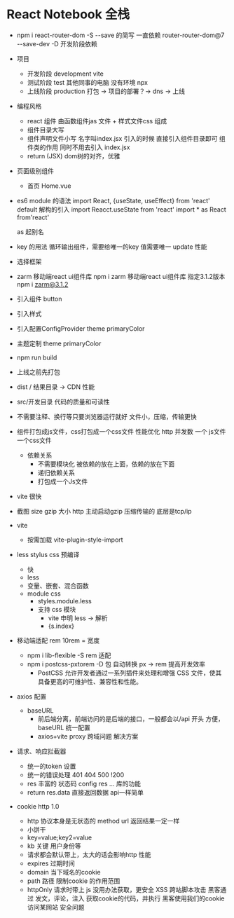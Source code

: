# React Notebook 全栈

- npm i react-router-dom -S
  --save 的简写 一直依赖 router-router-dom@7
  --save-dev -D 开发阶段依赖
- 项目 
  - 开发阶段 development vite
  - 测试阶段 test 其他同事的电脑 没有环境 npx
  - 上线阶段 production  打包  -> 项目的部署？-> dns -> 上线
- 编程风格
  - react 组件 由函数组件jas 文件 + 样式文件css 组成
   - 组件目录大写 
   - 组件声明文件小写 名字叫index.jsx
   引入的时候 直接引入组件目录即可 组件类的作用 同时不用去引入 index.jsx
  - return (JSX) dom树的对齐，优雅
  
- 页面级别组件
  - 首页
    Home.vue
- es6 module 的语法
  import React, {useState, useEffect} from 'react'
  default 解构的引入 
  import Reacct.useState from 'react'
  import * as React from'react'

  as 起别名
- key 的用法
  循环输出组件，需要给唯一的key  值需要唯一
  update 性能

- 选择框架 
 - zarm 移动端react ui组件库
  npm i zarm 移动端react ui组件库
  指定3.1.2版本 npm i zarm@3.1.2
 - 引入组件 button
 - 引入样式
 - 引入配置ConfigProvider theme primaryColor
 - 主题定制 theme primaryColor 
- npm run build
 - 上线之前先打包
 - dist / 结果目录 -> CDN
   性能 
  - src/开发目录
    代码的质量和可读性
  - 不需要注释、换行等只要浏览器运行就好
    文件小，压缩，传输更快
  - 组件打包成js文件，css打包成一个css文件
    性能优化  http 并发数 一个 js文件 一个css文件
    - 依赖关系 
      - 不需要模块化
        被依赖的放在上面，依赖的放在下面
      - 递归依赖关系
      - 打包成一个Js文件
  - vite 很快
  - 截图
    size gzip 大小 http 主动启动gzip 压缩传输的
    底层是tcp/ip
    
- vite 
  - 按需加载 vite-plugin-style-import 
  
- less stylus css 预编译 
  - 快
  - less 
  - 变量、嵌套、混合函数
  - module css
    - styles.module.less
    - 支持 css 模块
      - vite 申明 less -> 解析
      - {s.index} 

- 移动端适配 
  rem  10rem = 宽度
  - npm i lib-flexible -S   rem 适配
  - npm i postcss-pxtorem -D  包 自动转换 px -> rem 提高开发效率
    - PostCSS 允许开发者通过一系列插件来处理和增强 CSS 文件，使其具备更高的可维护性、兼容性和性能。
  
- axios 配置 
  - baseURL 
    - 前后端分离，前端访问的是后端的接口，一般都会以/api 开头
    方便，baseURL 统一配置
    - axios+vite proxy
      跨域问题 解决方案
- 请求、响应拦截器
  - 统一的token 设置
  - 统一的错误处理 401 404 500 !200
  - res 丰富的 状态码 config res ... 库的功能
  - return res.data 直接返回数据 api一样简单 
- cookie http 1.0
  - http 协议本身是无状态的 method url 返回结果一定一样
  - 小饼干
  - key=value;key2=value
  - kb 关键 用户身份等
  - 请求都会默认带上，太大的话会影响http 性能
  - expires 过期时间
  - domain 当下域名的cookie 
  - path 路径 限制cookie 的作用范围
  - httpOnly 请求时带上 js 没用办法获取，更安全
     XSS 跨站脚本攻击 黑客通过 发文，评论，注入 获取cookie的代码，并执行 黑客使用我们的cookie 访问某网站 安全问题
  <script> < &lt; &gt; >
  - secure 安全的 只有https 协议才会带上
## 业务开发
- NavBar组件
  - components 公共组件
  - zarm TabBar TabBar.Item
    activeKey itemKey
  - change setActiveKey
  - icon 
    - iconfont 定制
  - showNavBar 
    - 默认是false,路由切换showNavBar true
    - 伪代码 当业务复杂或不太熟悉时可用 useLocation 拿到当前的路由，解构出路径 pathname
    - useEffect 监听 路由变化
- react hooks ?
  - useState 响应式
  - useEffect 生命周期 副作用
    - memo 缓存组件
  - useMemo 缓存计算结果
  - useCallback 缓存函数
  - useContext 跨组件通信
  - react-router-dom useNavigate useLocation
  - 函数式编程思想 use hooks 很方便的作用
- react-router-dom
  BrowserRouter HashRouter
  Router Routes Route 组件
  useNavigate useLocation 属于路由， 路由改变 更新
  useEffect 依赖 观察路由变化

- CustomIcon 的组件
  Icon.createFromIconfont
  
- react-router-dom
  userNavigate hook
  navigateTo('/user')
  必须放在router 组件下面
- 单页应用 SPA single page application 看过去像一个页面，移动端
  - 单页面应用 只有一个html 页面，所有的内容都在一个页面上
  - 传统的a 标签 刷新页面 服务器重新渲染，所有的html，白屏 慢 体验不好
  - vue/react 优化体验
    - 不能白屏 不要去刷新整个页面 NavBar 
    - HashRouter / HistoryRouter 支持 hashChange pushState
      不用 a 标签 由router 统一管理
    - Router router-view 一副牌 看到最上面一张 

- react props 类型的约束 
  - prop-types 
  - 函数组件对象 propTypes 属性
  - PropTypes.bool

- css
  - react module css
  - less
    嵌套
    &
    :global 
  - iconfont 性能优化
  - line-gradient 线性渐变 代替图片 性能更好
  - pxtorem 
  - 
- 功能需求分析
  - 登录、注册切换功能
   - 切换下面的表单 useState type login/register
   - onClick 切换 type 
   - type active 
   - useEffect + useLocation  url / logi /register  


- 项目用了哪些包？
  - classnames 动态类名的逻辑安排
  
- 记账产品
 - 账单首页
  - 时间和类型 查询
  - 账单列表
- 可视化账单 数据
  echarts 图标展示
- CRUD 用户 账单
 - jwt
 - 跨域
 - 文件上传
- 我的

## 用户页面的静态开发
 - 行内样式
 {{"":""}}
 - nth-of-type 会根据元素的类型进行计数
 - align-slef baseline 主轴是纵向的， 对其子元素的宽度

 - react 和 vue slot 和 props.children 区别
   - 以modal 组件为例的 通用组件 万达 负责招商
   - 需要强大的定制性 入驻
     title footer props string | JSX 传入  
   - content 表单 | JSX .... slot (插槽，具名插槽)
## AI 特性
   - prompt 提效的模版
   假如你是前端工程师 使用react + javascript 技术栈， 请根据上图分析功能模块和交互细节 给出要开发的功能点， 难点 和预计需要的开发时间。 只需要开发前端， 后端不需要考虑。

## 首页 静态开发
- 先想清楚、再动手 ai
  了解需求的prompt 模板
  
- 用户的账单列表
  - 所有，按时间排序 倒序 分页
  - 按类型查询(支出 | 收入)
  - 按月份查询
- 整个页面的统计 响应式
- 按日期分组
  列表 细节 并进行支出和收入的统计
- 交互
   - 类型的弹出
   - 日期的弹出
   - 新增支出的弹出
- 开发时间?
- list 列表业务
   - 比较复杂 两重循环
   - 按日期分组 数据设计比较复杂
   - 设计稿， prompt ai 来拿假数据 给他一个例子：
   假如你是一个前端工程师，请基于const [list, setList] = useState([
    {
      bills: [
        {
          amount: "25.00",
          date: "1740398609507",
          id: 911,
          pay_tye: 1,
          remark: "",
          type_id: 1,
          type_name: "餐饮"
        }
      ],
      date: '2025-02-24'
    }
  ]) 数据格式， 根据上传图片，帮我组织list 初始化的数据 并返回给我， 其他的不做。

  - 封装了Bill 组件
    - 复用
    - 模块化 index 太复杂 代码不要太多 方便维护
    - prop-types  类型约束 强大
- utils 
  - 封装公用的js 函数 或配置
  